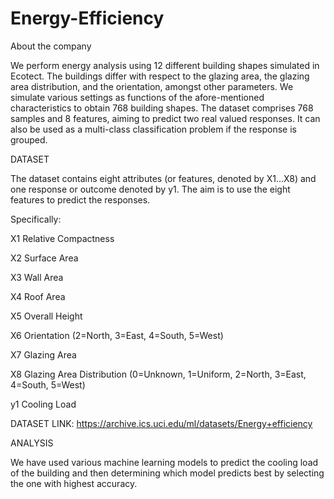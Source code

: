 # Energy-Efficiency

About the company

We perform energy analysis using 12 different building shapes simulated in Ecotect. The buildings differ with respect to the glazing area, the glazing area distribution, and the orientation, amongst other parameters. We simulate various settings as functions of the afore-mentioned characteristics to obtain 768 building shapes. The dataset comprises 768 samples and 8 features, aiming to predict two real valued responses. It can also be used as a multi-class classification problem if the response is grouped.

DATASET 

The dataset contains eight attributes (or features, denoted by X1...X8) and one response or outcome denoted by y1. The aim is to use the eight features to predict the responses.

Specifically:

X1 Relative Compactness

X2 Surface Area

X3 Wall Area

X4 Roof Area

X5 Overall Height

X6 Orientation (2=North, 3=East, 4=South, 5=West)

X7 Glazing Area

X8 Glazing Area Distribution (0=Unknown, 1=Uniform, 2=North, 3=East, 4=South, 5=West)

y1 Cooling Load

DATASET LINK: https://archive.ics.uci.edu/ml/datasets/Energy+efficiency 

ANALYSIS

We have used various machine learning models to predict the cooling load of the building and then determining which model predicts best by selecting the one with highest accuracy.
